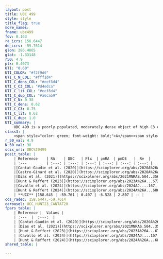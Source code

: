 ```yaml
---
layout: post
title: UBC 499
style: style
title_flag: true
more_names: 
fname: ubc499
fov: 0.163
ra_icrs: 158.6447
de_icrs: -59.7614
glon: 286.4865
glat: -1.33148
r50: 4.9
plx: 0.4073
UTI: "0.60"
UTI_COLOR: "#f2f9d6"
UTI_C_N_COL: "#fff1d4"
UTI_C_dens_COL: "#eef8d4"
UTI_C_C3_COL: "#d4edca"
UTI_C_lit_COL: "#eef8d4"
UTI_C_dup_COL: "#a6cab9"
UTI_C_N: 0.38
UTI_C_dens: 0.62
UTI_C_C3: 0.75
UTI_C_lit: 0.62
UTI_C_dup: 1.0
UTI_summary: |
    UBC 499 is a poorly populated, moderately dense object of high C3 quality. It is moderately studied in the literature.
class3: |
    <span style="color: green; font-weight: bold;">A</span><span style="color: #FFC300; font-weight: bold;">B</span>
r_50_val: 4.9
N_50_val: 38
scix_url: UBC%20499
posit_table: |
    | Reference    | RA    | DEC   | Plx  | pmRA  | pmDE   |  Rv  |
    | :---         | :---: | :---: | :---: | :---: | :---: | :---: |
    |[Cantat-Gaudin et al. (2020)](https://scixplorer.org/abs/2020A%26A...640A...1C) | 158.639 | -59.752 | 0.396 | -6.543 | 2.81 | -- |
    |[Castro-Ginard et al. (2020)](https://scixplorer.org/abs/2020A%26A...635A..45C) | 158.607 | -59.752 | 0.399 | -6.54 | 2.813 | -- |
    |[Dias et al. (2021)](https://scixplorer.org/abs/2021MNRAS.504..356D) | 158.637 | -59.749 | 0.391 | -6.525 | 2.817 | -- |
    |[Hunt & Reffert (2023)](https://scixplorer.org/abs/2023A%26A...673A.114H) | 158.665 | -59.767 | 0.418 | -6.535 | 2.804 | -- |
    |[Cavallo et al. (2024)](https://scixplorer.org/abs/2024AJ....167...12C) | 158.67 | -59.773 | 0.418 | -- | -- | -- |
    |[Hunt & Reffert (2024)](https://scixplorer.org/abs/2024A%26A...686A..42H) | 158.665 | -59.767 | 0.418 | -6.535 | 2.804 | -- |
    | **UCC** |158.645 | -59.761 | 0.407 | -6.528 | 2.807 | -- | 
cds_radec: 158.6447,-59.7614
carousel: UCC_HUNT23_CANTAT20
fpars_table: |
    | Reference |  Values |
    | :---  |  :---:  |
    | [Cantat-Gaudin et al. (2020)](https://scixplorer.org/abs/2020A%26A...640A...1C) | `AVNN=0.76, DMNN=11.86, AgeNN=7.72` |
    | [Dias et al. (2021)](https://scixplorer.org/abs/2021MNRAS.504..356D) | `Av=1.058, Dist=2390, logage=7.545, [Fe/H]=0.348` |
    | [Hunt & Reffert (2023)](https://scixplorer.org/abs/2023A%26A...673A.114H) | `AV50=0.807, diffAV50=0.626, MOD50=11.736, logAge50=8.088` |
    | [Cavallo et al. (2024)](https://scixplorer.org/abs/2024AJ....167...12C) | `AV50=1.19, dMod50=11.64, logAge50=7.35, [Fe/H]50=-0.26` |
    | [Hunt & Reffert (2024)](https://scixplorer.org/abs/2024A%26A...686A..42H) | `MassJ=257.815` |
shared_table: |
    
---
```

